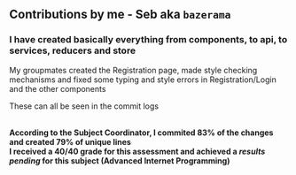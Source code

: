 ## Contributions by me - Seb aka `bazerama`
### I have created basically everything from components, to api, to services, reducers and store<br>

My groupmates created the Registration page, made style checking mechanisms and fixed some typing and style errors in Registration/Login and the other components<br>

These can all be seen in the commit logs<br><br>

**According to the Subject Coordinator, I commited 83% of the changes and created 79% of unique lines**<br>
**I received a 40/40 grade for this assessment and achieved a *results pending* for this subject (Advanced Internet Programming)**
